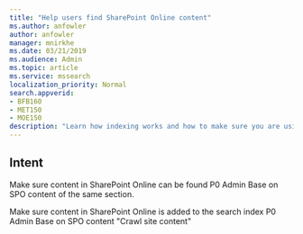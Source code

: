 ```yaml
---
title: "Help users find SharePoint Online content"
ms.author: anfowler
author: anfowler
manager: mnirkhe
ms.date: 03/21/2019
ms.audience: Admin
ms.topic: article
ms.service: mssearch
localization_priority: Normal
search.appverid:
- BFB160
- MET150
- MOE150
description: "Learn how indexing works and how to make sure you are using SharePoint as a content source."
---
```


## Intent
Make sure content in SharePoint Online can be found	P0	Admin	Base on SPO content of the same section.

Make sure content in SharePoint Online is added to the search index	P0	Admin	Base on SPO content "Crawl site content"
